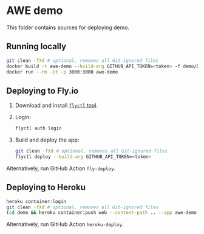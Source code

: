 # AWE demo

This folder contains sources for deploying demo.

## Running locally

```bash
git clean -fXd # optional, removes all Git-ignored files
docker build -t awe-demo --build-arg GITHUB_API_TOKEN=<token> -f demo/Dockerfile .
docker run --rm -it -p 3000:3000 awe-demo
```

## Deploying to Fly.io

1. Download and install [`flyctl`
   tool](https://fly.io/docs/getting-started/installing-flyctl/).

2. Login:

   ```bash
   flyctl auth login
   ```

3. Build and deploy the app:

   ```bash
   git clean -fXd # optional, removes all Git-ignored files
   flyctl deploy --build-arg GITHUB_API_TOKEN=<token>
   ```

Alternatively, run GitHub Action `fly-deploy`.

## Deploying to Heroku

```bash
heroku container:login
git clean -fXd # optional, removes all Git-ignored files
(cd demo && heroku container:push web --context-path .. --app awe-demo --arg GITHUB_API_TOKEN=<token>)
```

Alternatively, run GitHub Action `heroku-deploy`.
